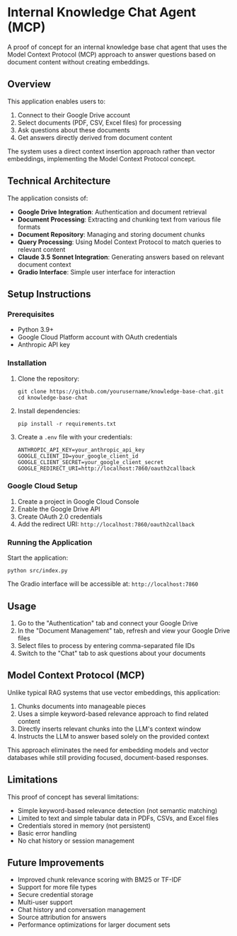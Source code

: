 # Internal Knowledge Chat Agent (MCP)

A proof of concept for an internal knowledge base chat agent that uses the Model Context Protocol (MCP) approach to answer questions based on document content without creating embeddings.

## Overview

This application enables users to:

1. Connect to their Google Drive account
2. Select documents (PDF, CSV, Excel files) for processing
3. Ask questions about these documents
4. Get answers directly derived from document content

The system uses a direct context insertion approach rather than vector embeddings, implementing the Model Context Protocol concept.

## Technical Architecture

The application consists of:

- **Google Drive Integration**: Authentication and document retrieval
- **Document Processing**: Extracting and chunking text from various file formats
- **Document Repository**: Managing and storing document chunks
- **Query Processing**: Using Model Context Protocol to match queries to relevant content
- **Claude 3.5 Sonnet Integration**: Generating answers based on relevant document context
- **Gradio Interface**: Simple user interface for interaction

## Setup Instructions

### Prerequisites

- Python 3.9+
- Google Cloud Platform account with OAuth credentials
- Anthropic API key

### Installation

1. Clone the repository:
   ```
   git clone https://github.com/yourusername/knowledge-base-chat.git
   cd knowledge-base-chat
   ```

2. Install dependencies:
   ```
   pip install -r requirements.txt
   ```

3. Create a `.env` file with your credentials:
   ```
   ANTHROPIC_API_KEY=your_anthropic_api_key
   GOOGLE_CLIENT_ID=your_google_client_id
   GOOGLE_CLIENT_SECRET=your_google_client_secret
   GOOGLE_REDIRECT_URI=http://localhost:7860/oauth2callback
   ```

### Google Cloud Setup

1. Create a project in Google Cloud Console
2. Enable the Google Drive API
3. Create OAuth 2.0 credentials
4. Add the redirect URI: `http://localhost:7860/oauth2callback`

### Running the Application

Start the application:
```
python src/index.py
```

The Gradio interface will be accessible at: `http://localhost:7860`

## Usage

1. Go to the "Authentication" tab and connect your Google Drive
2. In the "Document Management" tab, refresh and view your Google Drive files
3. Select files to process by entering comma-separated file IDs
4. Switch to the "Chat" tab to ask questions about your documents

## Model Context Protocol (MCP)

Unlike typical RAG systems that use vector embeddings, this application:

1. Chunks documents into manageable pieces
2. Uses a simple keyword-based relevance approach to find related content
3. Directly inserts relevant chunks into the LLM's context window
4. Instructs the LLM to answer based solely on the provided context

This approach eliminates the need for embedding models and vector databases while still providing focused, document-based responses.

## Limitations

This proof of concept has several limitations:

- Simple keyword-based relevance detection (not semantic matching)
- Limited to text and simple tabular data in PDFs, CSVs, and Excel files
- Credentials stored in memory (not persistent)
- Basic error handling
- No chat history or session management

## Future Improvements

- Improved chunk relevance scoring with BM25 or TF-IDF
- Support for more file types
- Secure credential storage
- Multi-user support
- Chat history and conversation management
- Source attribution for answers
- Performance optimizations for larger document sets 